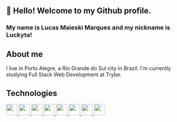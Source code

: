 ## 👋 Hello! Welcome to my Github profile.
### My name is Lucas Maieski Marques and my nickname is Luckyta!

## About me

I live in Porto Alegre, a Rio Grande do Sul city in Brazil. I'm currently studying Full Stack Web Development at Trybe.

## Technologies

<div>
  <a href="https://github.com/Lucky-ta">
    <img src="https://cdn.jsdelivr.net/gh/devicons/devicon/icons/html5/html5-original-wordmark.svg" width="30" height="30"/>
    <img src="https://cdn.jsdelivr.net/gh/devicons/devicon/icons/javascript/javascript-original.svg" width="30" height="30"/>
    <img src="https://cdn.jsdelivr.net/gh/devicons/devicon/icons/css3/css3-original.svg" width="30" height="30"/>
    <img src="https://cdn.jsdelivr.net/gh/devicons/devicon/icons/react/react-original.svg" width="30" height="30"/>
    <img src="https://cdn.jsdelivr.net/gh/devicons/devicon/icons/jest/jest-plain.svg" width="30" height="30"/>
    <img src="https://cdn.jsdelivr.net/gh/devicons/devicon/icons/mysql/mysql-original-wordmark.svg" width="30" height="30"/>
    <img src="https://cdn.jsdelivr.net/gh/devicons/devicon/icons/nodejs/nodejs-plain-wordmark.svg" width="30" height="30"/>
    <img src="https://cdn.jsdelivr.net/gh/devicons/devicon/icons/git/git-plain-wordmark.svg" width="30" height="30"/>

  </a>
</div>
